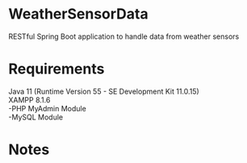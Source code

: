 # WeatherSensorData
RESTful Spring Boot application to handle data from weather sensors

# Requirements
Java 11 (Runtime Version 55 - SE Development Kit 11.0.15)
<br/>XAMPP 8.1.6
    <br/>-PHP MyAdmin Module
    <br/>-MySQL Module

# Notes
